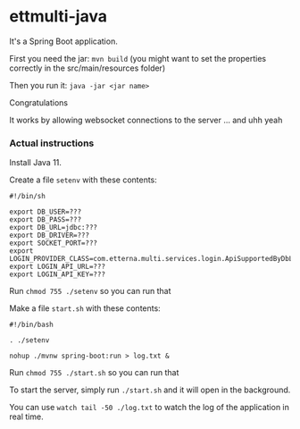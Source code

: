 # ettmulti-java

It's a Spring Boot application.

First you need the jar: `mvn build` (you might want to set the properties correctly in the src/main/resources folder)

Then you run it: `java -jar <jar name>`

Congratulations

It works by allowing websocket connections to the server ... and uhh yeah


### Actual instructions

Install Java 11.

Create a file `setenv` with these contents:
```
#!/bin/sh

export DB_USER=???
export DB_PASS=???
export DB_URL=jdbc:???
export DB_DRIVER=???
export SOCKET_PORT=???
export LOGIN_PROVIDER_CLASS=com.etterna.multi.services.login.ApiSupportedByDbLogin
export LOGIN_API_URL=???
export LOGIN_API_KEY=???
```

Run `chmod 755 ./setenv` so you can run that

Make a file `start.sh` with these contents:
```
#!/bin/bash

. ./setenv

nohup ./mvnw spring-boot:run > log.txt &
```

Run `chmod 755 ./start.sh` so you can run that

To start the server, simply run `./start.sh` and it will open in the background.

You can use `watch tail -50 ./log.txt` to watch the log of the application in real time.

